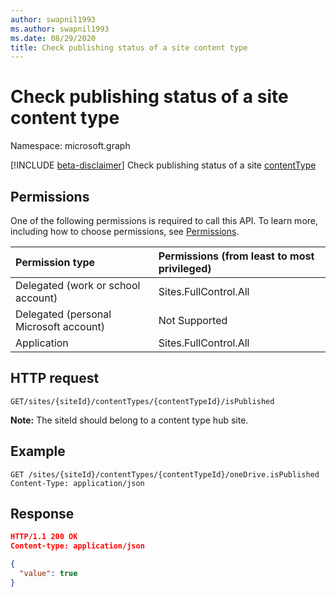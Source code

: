 ```yaml
---
author: swapnil1993
ms.author: swapnil1993
ms.date: 08/29/2020
title: Check publishing status of a site content type
---
```

# Check publishing status of a site content type
Namespace: microsoft.graph

[!INCLUDE [beta-disclaimer](../../includes/beta-disclaimer.md)]
Check publishing status of a site [contentType][]

## Permissions

One of the following permissions is required to call this API. To learn more, including how to choose permissions, see [Permissions](/graph/permissions-reference).

|Permission type      | Permissions (from least to most privileged)              |
|:--------------------|:---------------------------------------------------------|
|Delegated (work or school account) | Sites.FullControl.All    |
|Delegated (personal Microsoft account) | Not Supported   |
|Application | Sites.FullControl.All |

## HTTP request

<!-- { "blockType": "request" } -->

```http
GET/sites/{siteId}/contentTypes/{contentTypeId}/isPublished
```

**Note:** The siteId should belong to a content type hub site.

## Example

```http
GET /sites/{siteId}/contentTypes/{contentTypeId}/oneDrive.isPublished
Content-Type: application/json
```
## Response
<!-- { "blockType": "response", "@type": "microsoft.graph.contentType", "isCollection": true, "truncated": true } -->

```json
HTTP/1.1 200 OK
Content-type: application/json

{
  "value": true 
}
```

[contentType]: ../resources/contentType.md